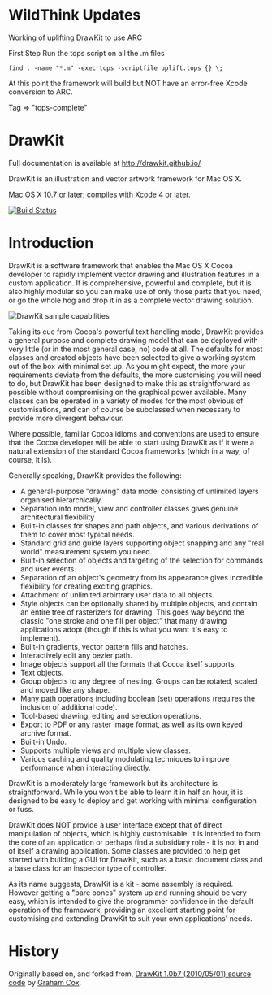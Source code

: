 WildThink Updates
=================

Working of uplifting DrawKit to use ARC

First Step
Run the tops script on all the .m files

	find . -name "*.m" -exec tops -scriptfile uplift.tops {} \;

At this point the framework will build but NOT have an error-free Xcode
conversion to ARC.

Tag => "tops-complete"

DrawKit
=======

Full documentation is available at http://drawkit.github.io/

DrawKit is an illustration and vector artwork framework for Mac OS X.

Mac OS X 10.7 or later; compiles with Xcode 4 or later.

[![Build Status](https://travis-ci.org/DrawKit/DrawKit.png?branch=master)](https://travis-ci.org/DrawKit/DrawKit)

Introduction
============

DrawKit is a software framework that enables the Mac OS X Cocoa developer to rapidly implement vector drawing and illustration features in a custom application. It is comprehensive, powerful and complete, but it is also highly modular so you can make use of only those parts that you need, or go the whole hog and drop it in as a complete vector drawing solution.

![DrawKit sample capabilities](https://raw2.github.com/DrawKit/DrawKit/master/documentation/drawkit-sample-capabilities.png)

Taking its cue from Cocoa's powerful text handling model, DrawKit provides a general purpose and complete drawing model that can be deployed with very little (or in the most general case, no) code at all. The defaults for most classes and created objects have been selected to give a working system out of the box with minimal set up. As you might expect, the more your requirements deviate from the defaults, the more customising you will need to do, but DrawKit has been designed to make this as straightforward as possible without compromising on the graphical power available. Many classes can be operated in a variety of modes for the most obvious of customisations, and can of course be subclassed when necessary to provide more divergent behaviour.

Where possible, familiar Cocoa idioms and conventions are used to ensure that the Cocoa developer will be able to start using DrawKit as if it were a natural extension of the standard Cocoa frameworks (which in a way, of course, it is).

Generally speaking, DrawKit provides the following:

* A general-purpose "drawing" data model consisting of unlimited layers organised hierarchically.
* Separation into model, view and controller classes gives genuine architectural flexibility
* Built-in classes for shapes and path objects, and various derivations of them to cover most typical needs.
* Standard grid and guide layers supporting object snapping and any "real world" measurement system you need.
* Built-in selection of objects and targeting of the selection for commands and user events.
* Separation of an object's geometry from its appearance gives incredible flexibility for creating exciting graphics.
* Attachment of unlimited arbirtrary user data to all objects.
* Style objects can be optionally shared by multiple objects, and contain an entire tree of rasterizers for drawing. This goes way beyond the classic "one stroke and one fill per object" that many drawing applications adopt (though if this is what you want it's easy to implement).
* Built-in gradients, vector pattern fills and hatches.
* Interactively edit any bezier path.
* Image objects support all the formats that Cocoa itself supports.
* Text objects.
* Group objects to any degree of nesting. Groups can be rotated, scaled and moved like any shape.
* Many path operations including boolean (set) operations (requires the inclusion of additional code).
* Tool-based drawing, editing and selection operations.
* Export to PDF or any raster image format, as well as its own keyed archive format.
* Built-in Undo.
* Supports multiple views and multiple view classes.
* Various caching and quality modulating techniques to improve performance when interacting directly.

DrawKit is a moderately large framework but its architecture is straightforward. While you won't be able to learn it in half an hour, it is designed to be easy to deploy and get working with minimal configuration or fuss.

DrawKit does NOT provide a user interface except that of direct manipulation of objects, which is highly customisable. It is intended to form the core of an application or perhaps find a subsidiary role - it is not in and of itself a drawing application. Some classes are provided to help get started with building a GUI for DrawKit, such as a basic document class and a base class for an inspector type of controller.

As its name suggests, DrawKit is a kit - some assembly is required. However getting a "bare bones" system up and running should be very easy, which is intended to give the programmer confidence in the default operation of the framework, providing an excellent starting point for customising and extending DrawKit to suit your own applications' needs.

History
=======

Originally based on, and forked from, [DrawKit 1.0b7 (2010/05/01) source code](http://www.apptree.net/drawkitmain.htm) by [Graham Cox](http://apptree.net/about.htm).
